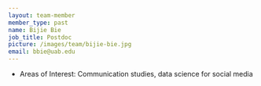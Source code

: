 ```yaml
---
layout: team-member
member_type: past
name: Bijie Bie
job_title: Postdoc
picture: /images/team/bijie-bie.jpg
email: bbie@uab.edu
---
```


- Areas of Interest: Communication studies, data science for social media
